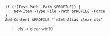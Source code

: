 ```
if (!(Test-Path -Path $PROFILE)) {
    New-Item -Type File -Path $PROFILE -Force
}
Add-Content $PROFILE "`nSet-Alias clear cls"
```
> cls -> clear win10
